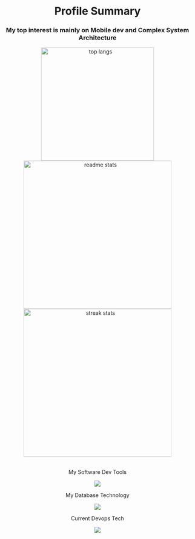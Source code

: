 <h1 align="center">Profile Summary</h1>
<h3 align="center">My top interest is mainly on Mobile dev and Complex System Architecture</h3>

<div align=center>
  <img width=298 src="https://github-readme-stats.vercel.app/api/top-langs/?username=RAFLY404&layout=compact&theme=react&border_radius=10&size_weight=0.5&count_weight=0.5&exclude_repo=github-readme-stats" alt="top langs" />
  <img width=390 src="https://github-readme-stats-salesp07.vercel.app/api?username=RAFLY404&count_private=true&show_icons=true&theme=react&rank_icon=github&border_radius=10" alt="readme stats" />
  <br/>
  <img width=390 align="center"  src="https://streak-stats.demolab.com/?user=RAFLY404&count_private=true&theme=react&border_radius=10" alt="streak stats"/>
</div>

<br>

<p align="center">My Software Dev Tools</p>
<p align="center">
  <a>
    <img src="https://skillicons.dev/icons?i=nodejs,express,go,flutter,nextjs,react,vite,tailwind"/>
  </a>
</p>

<p align="center">My Database Technology</p>
<p align="center">
  <a>
    <img src="https://skillicons.dev/icons?i=mysql,postgres,mongodb,redis,elasticsearch,prisma"/>
  </a>
</p>

<p align="center">Current Devops Tech</p>
<p align="center">
  <a>
    <img src="https://skillicons.dev/icons?i=windows,linux,git,github,aws,gcp,docker"/>
  </a>
</p>
